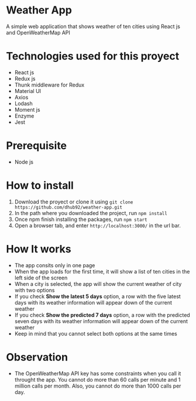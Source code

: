# Weather App
A simple web application that shows weather of ten cities using React js and OpenWeatherMap API
# Technologies used for this proyect
* React js
* Redux js
* Thunk middleware for Redux
* Material UI
* Axios
* Lodash
* Moment js
* Enzyme
* Jest
# Prerequisite
* Node js 
# How to install
1. Download the proyect or clone it using `git clone https://github.com/dhub92/weather-app.git`
2. In the path where you downloaded the project, run `npm install`
3. Once npm finish installing the packages, run `npm start`
4. Open a browser tab, and enter `http://localhost:3000/` in the url bar.
# How It works
* The app consits only in one page
* When the app loads for the first time, it will show a list of ten cities in the left side of the screen
* When a city is selected, the app will show the current weather of city with two options
* If you check **Show the latest 5 days** option, a row with the five latest days with its weather information will appear down of the current weather
* If you check **Show the predicted 7 days** option, a row with the predicted seven days with its weather information will appear down of the current weather
* Keep in mind that you cannot select both options at the same times 
# Observation
* The OpenWeatherMap API key has some constraints when you call it throught the app. You cannot do more than 60 calls per minute and 1 million calls per month. Also, you cannot do more than 1000 calls per day.

